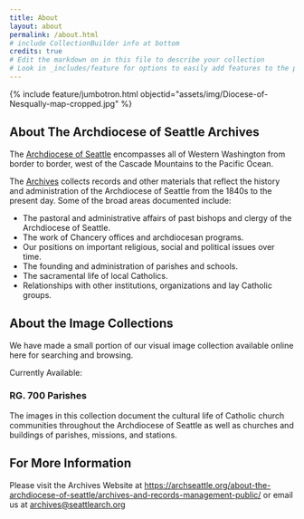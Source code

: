 ```yaml
---
title: About
layout: about
permalink: /about.html
# include CollectionBuilder info at bottom
credits: true
# Edit the markdown on in this file to describe your collection
# Look in _includes/feature for options to easily add features to the page
---
```


{% include feature/jumbotron.html objectid="assets/img/Diocese-of-Nesqually-map-cropped.jpg" %}

## About The Archdiocese of Seattle Archives

The [Archdiocese of Seattle](https://archseattle.org/) encompasses all of Western Washington from border to border, west of the Cascade Mountains to the Pacific Ocean.


The [Archives](https://archseattle.org/about-the-archdiocese-of-seattle/archives-and-records-management-public/) collects records and other materials that reflect the history and administration of the Archdiocese of Seattle from the 1840s to the present day. Some of the broad areas documented include:


* The pastoral and administrative affairs of past bishops and clergy of the Archdiocese of Seattle.
* The work of Chancery offices and archdiocesan programs.
* Our positions on important religious, social and political issues over time.
* The founding and administration of parishes and schools.
* The sacramental life of local Catholics.
* Relationships with other institutions, organizations and lay Catholic groups.


## About the Image Collections

We have made a small portion of our visual image collection available online here for searching and browsing. 


Currently Available:

### RG. 700 Parishes

The images in this collection document the cultural life of Catholic church communities throughout the Archdiocese of Seattle as well as churches and buildings of parishes, missions, and stations. 

## For More Information

Please visit the Archives Website at <https://archseattle.org/about-the-archdiocese-of-seattle/archives-and-records-management-public/> or email us at <archives@seattlearch.org>
